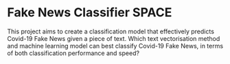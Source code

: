 # Fake News Classifier SPACE
 This project aims to create a classification model that effectively predicts Covid-19 Fake News given a piece of text. Which text vectorisation method and machine learning model can best classify Covid-19 Fake News, in terms of both classification performance and speed?
